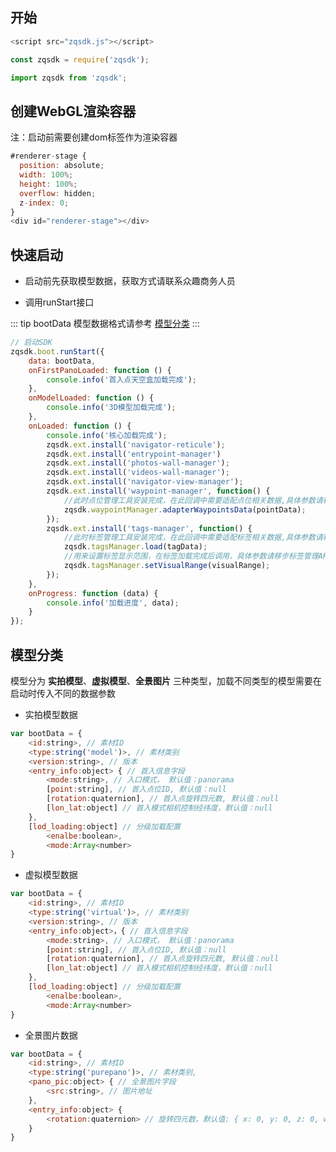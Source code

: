 <!--
 * @Author: zxf
 * @Date: 2022-04-18 10:29:58
 * @Description: 教程
-->

## 开始

````javascript
<script src="zqsdk.js"></script>
````

````javascript
const zqsdk = require('zqsdk');
````

````javascript
import zqsdk from 'zqsdk';
````



## 创建WebGL渲染容器

注：启动前需要创建dom标签作为渲染容器

````javascript
#renderer-stage {
  position: absolute;
  width: 100%;
  height: 100%;
  overflow: hidden;
  z-index: 0;
}
<div id="renderer-stage"></div>
````



## 快速启动

+ 启动前先获取模型数据，获取方式请联系众趣商务人员

+ 调用runStart接口

::: tip
bootData 模型数据格式请参考 [模型分类](./course.html#模型分类)
:::

````javascript
// 启动SDK
zqsdk.boot.runStart({
    data: bootData,
    onFirstPanoLoaded: function () {
    	console.info('首入点天空盒加载完成');
    },
    onModelLoaded: function () {
    	console.info('3D模型加载完成');
    },
    onLoaded: function () {
        console.info('核心加载完成');
        zqsdk.ext.install('navigator-reticule');
        zqsdk.ext.install('entrypoint-manager')
        zqsdk.ext.install('photos-wall-manager');
        zqsdk.ext.install('videos-wall-manager');
        zqsdk.ext.install('navigator-view-manager');
        zqsdk.ext.install('waypoint-manager', function() {
            //此时点位管理工具安装完成，在此回调中需要适配点位相关数据,具体参数请移步点位管理API说明
            zqsdk.waypointManager.adapterWaypointsData(pointData);
        });
        zqsdk.ext.install('tags-manager', function() {
            //此时标签管理工具安装完成，在此回调中需要适配标签相关数据,具体参数请移步标签管理API说明
            zqsdk.tagsManager.load(tagData);
            //用来设置标签显示范围，在标签加载完成后调用，具体参数请移步标签管理API说明
            zqsdk.tagsManager.setVisualRange(visualRange);
        });
    },
    onProgress: function (data) {
    	console.info('加载进度', data);
    }
});
````

## 模型分类

模型分为 **实拍模型**、**虚拟模型**、**全景图片** 三种类型，加载不同类型的模型需要在启动时传入不同的数据参数

+ 实拍模型数据

````javascript
var bootData = {
    <id:string>, // 素材ID
    <type:string('model')>, // 素材类别
    <version:string>, // 版本
    <entry_info:object> { // 首入信息字段
        <mode:string>, // 入口模式， 默认值：panorama
        [point:string], // 首入点位ID, 默认值：null
        [rotation:quaternion], // 首入点旋转四元数, 默认值：null
        [lon_lat:object] // 首入模式相机控制经纬度，默认值：null
    },
    [lod_loading:object] // 分级加载配置
        <enalbe:boolean>,
        <mode:Array<number>
}
````


+ 虚拟模型数据

````javascript
var bootData = {
    <id:string>, // 素材ID
    <type:string('virtual')>, // 素材类别
    <version:string>, // 版本
    <entry_info:object>，{ // 首入信息字段
        <mode:string>, // 入口模式， 默认值：panorama
        [point:string], // 首入点位ID, 默认值：null
        [rotation:quaternion], // 首入点旋转四元数, 默认值：null
        [lon_lat:object] // 首入模式相机控制经纬度，默认值：null
    },
    [lod_loading:object] // 分级加载配置
        <enalbe:boolean>,
        <mode:Array<number>
}
````


+ 全景图片数据

````javascript
var bootData = {
    <id:string>, // 素材ID
    <type:string('purepano')>, // 素材类别,
    <pano_pic:object> { // 全景图片字段
        <src:string>, // 图片地址
    },
    <entry_info:object> {
        <rotation:quaternion> // 旋转四元数，默认值: { x: 0, y: 0, z: 0, w: 1 }
    }
}
````